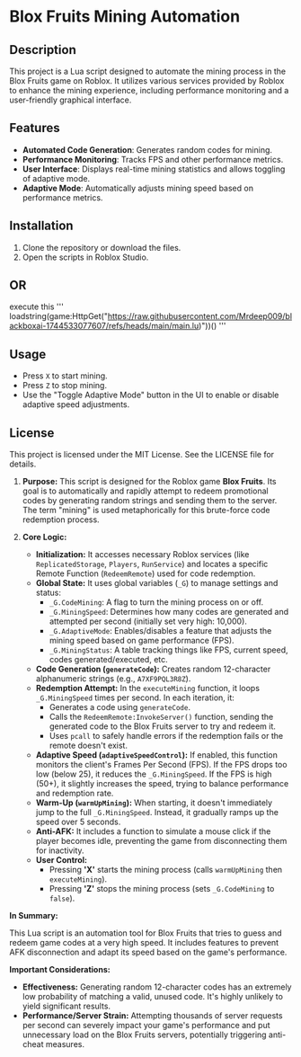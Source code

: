 # Blox Fruits Mining Automation

## Description
This project is a Lua script designed to automate the mining process in the Blox Fruits game on Roblox. It utilizes various services provided by Roblox to enhance the mining experience, including performance monitoring and a user-friendly graphical interface.

## Features
- **Automated Code Generation**: Generates random codes for mining.
- **Performance Monitoring**: Tracks FPS and other performance metrics.
- **User Interface**: Displays real-time mining statistics and allows toggling of adaptive mode.
- **Adaptive Mode**: Automatically adjusts mining speed based on performance metrics.

## Installation
1. Clone the repository or download the files.
2. Open the scripts in Roblox Studio.
## OR
execute this ''' loadstring(game:HttpGet("https://raw.githubusercontent.com/Mrdeep009/blackboxai-1744533077607/refs/heads/main/main.lu)"))() '''

## Usage
- Press `X` to start mining.
- Press `Z` to stop mining.
- Use the "Toggle Adaptive Mode" button in the UI to enable or disable adaptive speed adjustments.


## License
This project is licensed under the MIT License. See the LICENSE file for details.

1.  **Purpose:** This script is designed for the Roblox game **Blox Fruits**. Its goal is to automatically and rapidly attempt to redeem promotional codes by generating random strings and sending them to the server. The term "mining" is used metaphorically for this brute-force code redemption process.

2.  **Core Logic:**
    * **Initialization:** It accesses necessary Roblox services (like `ReplicatedStorage`, `Players`, `RunService`) and locates a specific Remote Function (`RedeemRemote`) used for code redemption.
    * **Global State:** It uses global variables (`_G`) to manage settings and status:
        * `_G.CodeMining`: A flag to turn the mining process on or off.
        * `_G.MiningSpeed`: Determines how many codes are generated and attempted per second (initially set very high: 10,000).
        * `_G.AdaptiveMode`: Enables/disables a feature that adjusts the mining speed based on game performance (FPS).
        * `_G.MiningStatus`: A table tracking things like FPS, current speed, codes generated/executed, etc.
    * **Code Generation (`generateCode`):** Creates random 12-character alphanumeric strings (e.g., `A7XF9PQL3R8Z`).
    * **Redemption Attempt:** In the `executeMining` function, it loops `_G.MiningSpeed` times per second. In each iteration, it:
        * Generates a code using `generateCode`.
        * Calls the `RedeemRemote:InvokeServer()` function, sending the generated code to the Blox Fruits server to try and redeem it.
        * Uses `pcall` to safely handle errors if the redemption fails or the remote doesn't exist.
    * **Adaptive Speed (`adaptiveSpeedControl`):** If enabled, this function monitors the client's Frames Per Second (FPS). If the FPS drops too low (below 25), it reduces the `_G.MiningSpeed`. If the FPS is high (50+), it slightly increases the speed, trying to balance performance and redemption rate.
    * **Warm-Up (`warmUpMining`):** When starting, it doesn't immediately jump to the full `_G.MiningSpeed`. Instead, it gradually ramps up the speed over 5 seconds.
    * **Anti-AFK:** It includes a function to simulate a mouse click if the player becomes idle, preventing the game from disconnecting them for inactivity.
    * **User Control:**
        * Pressing **'X'** starts the mining process (calls `warmUpMining` then `executeMining`).
        * Pressing **'Z'** stops the mining process (sets `_G.CodeMining` to `false`).

**In Summary:**

This Lua script is an automation tool for Blox Fruits that tries to guess and redeem game codes at a very high speed. It includes features to prevent AFK disconnection and adapt its speed based on the game's performance.

**Important Considerations:**


* **Effectiveness:** Generating random 12-character codes has an extremely low probability of matching a valid, unused code. It's highly unlikely to yield significant results.
* **Performance/Server Strain:** Attempting thousands of server requests per second can severely impact your game's performance and put unnecessary load on the Blox Fruits servers, potentially triggering anti-cheat measures.
